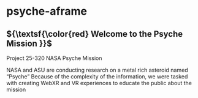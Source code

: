 # psyche-aframe
## ${\textsf{\color{red} Welcome to the Psyche Mission }}$

Project 25-320 NASA Psyche Mission

NASA and ASU are conducting research on a metal rich asteroid named “Psyche”
Because of the complexity of the information, we were tasked with creating WebXR and VR experiences to educate the public about the mission

